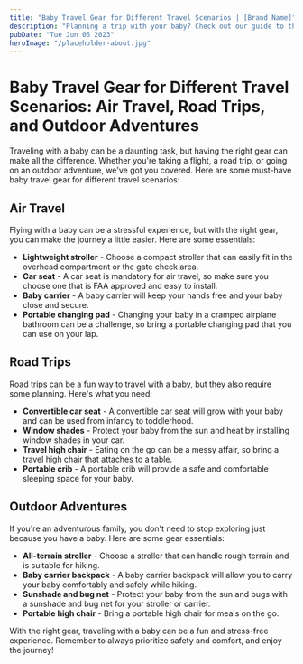 ```yaml
---
title: "Baby Travel Gear for Different Travel Scenarios | [Brand Name]"
description: "Planning a trip with your baby? Check out our guide to the best gear for air travel, road trips, and outdoor adventures. Keep your little one safe and comfortable on the go."
pubDate: "Tue Jun 06 2023"
heroImage: "/placeholder-about.jpg"
---
```


# Baby Travel Gear for Different Travel Scenarios: Air Travel, Road Trips, and Outdoor Adventures

Traveling with a baby can be a daunting task, but having the right gear can make all the difference. Whether you&#39;re taking a flight, a road trip, or going on an outdoor adventure, we&#39;ve got you covered. Here are some must-have baby travel gear for different travel scenarios:

## Air Travel

Flying with a baby can be a stressful experience, but with the right gear, you can make the journey a little easier. Here are some essentials:

- **Lightweight stroller** - Choose a compact stroller that can easily fit in the overhead compartment or the gate check area.
- **Car seat** - A car seat is mandatory for air travel, so make sure you choose one that is FAA approved and easy to install.
- **Baby carrier** - A baby carrier will keep your hands free and your baby close and secure.
- **Portable changing pad** - Changing your baby in a cramped airplane bathroom can be a challenge, so bring a portable changing pad that you can use on your lap.

## Road Trips

Road trips can be a fun way to travel with a baby, but they also require some planning. Here&#39;s what you need:

- **Convertible car seat** - A convertible car seat will grow with your baby and can be used from infancy to toddlerhood.
- **Window shades** - Protect your baby from the sun and heat by installing window shades in your car.
- **Travel high chair** - Eating on the go can be a messy affair, so bring a travel high chair that attaches to a table.
- **Portable crib** - A portable crib will provide a safe and comfortable sleeping space for your baby.

## Outdoor Adventures

If you&#39;re an adventurous family, you don&#39;t need to stop exploring just because you have a baby. Here are some gear essentials:

- **All-terrain stroller** - Choose a stroller that can handle rough terrain and is suitable for hiking.
- **Baby carrier backpack** - A baby carrier backpack will allow you to carry your baby comfortably and safely while hiking.
- **Sunshade and bug net** - Protect your baby from the sun and bugs with a sunshade and bug net for your stroller or carrier.
- **Portable high chair** - Bring a portable high chair for meals on the go.

With the right gear, traveling with a baby can be a fun and stress-free experience. Remember to always prioritize safety and comfort, and enjoy the journey!